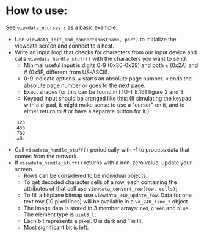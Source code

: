# How to use:

See `viewdata_ncurses.c` as a basic example.

- Use `viewdata_init_and_connect(hostname, port)` to initialize the viewdata screen and connect to a host.
- Write an input loop that checks for characters from our input device and calls `viewdata_handle_stuff()` with the characters you want to send.
  - Minimal useful input is digits 0-9 (0x30-0x39) and both ⚹ (0x2A) and # (0x5F, different from US-ASCII).
  - 0-9 indicate options. ⚹ starts an absolute page number. ⌗ ends the absolute page number or goes to the next page.
  - Exact shapes for this can be found in ITU-T E.161 figure 2 and 3.
  - Keypad input should be aranged like this: (If simulating the keypad with a d-pad, it might make sense to use a "cursor" on it, and to either return to # or have a separate button for it.)
```
	123
	456
	789
	⚹0⌗
```
  - Call `viewdata_handle_stuff()` periodically with -1 to process data that comes from the network.
- If `viewdata_handle_stuff()` returns with a non-zero value, update your screen.
  - Rows can be considered to be individual objects.
  - To get decoded character cells of a row, each containing the attributes of that cell use `viewdata_convert_row(row, cells)`;
  - To fill a bitplane bitmap use `viewdata_240_update_row`. Data for one text row (10 pixel lines) will be available in a `vd_240_line_t` object. 
  - The image data is stored in 3 member arrays: `red`, `green` and `blue`. The element type is `uint8_t`;
  - Each bit represents a pixel. 0 is dark and 1 is lit.
  - Most significant bit is left.
